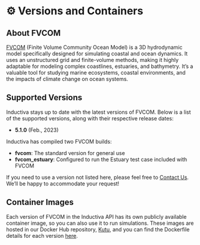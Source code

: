 # ⚙️ Versions and Containers

## About FVCOM
[FVCOM](https://github.com/FVCOM-GitHub/FVCOM) (Finite Volume Community Ocean Model) is a 3D hydrodynamic model specifically designed for simulating coastal and ocean dynamics. It uses an unstructured grid and finite-volume methods, making it highly adaptable for modeling complex coastlines, estuaries, and bathymetry. It’s a valuable tool for studying marine ecosystems, coastal environments, and the impacts of climate change on ocean systems.

## Supported Versions
Inductiva stays up to date with the latest versions of FVCOM. Below is a list of the supported versions, along with their respective release dates:

- **5.1.0** (Feb., 2023) 

Inductiva has compiled two FVCOM builds:
- **fvcom**: The standard version for general use
- **fvcom_estuary**: Configured to run the Estuary test case included with FVCOM

If you need to use a version not listed here, please feel free to [Contact Us](mailto:support@inductiva.ai).
We’ll be happy to accommodate your request!

## Container Images
Each version of FVCOM in the Inductiva API has its own publicly available container image, 
so you can also use it to run simulations. These images are hosted in our Docker Hub repository, 
[Kutu](https://hub.docker.com/r/inductiva/kutu/tags?name=fvcom), and you can find the 
Dockerfile details for each version [here](https://github.com/inductiva/kutu/tree/main/simulators/fvcom).